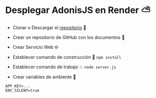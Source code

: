 # Desplegar AdonisJS en Render ⛅

* Clonar o Descargar el [repositorio](https://github.com/adonisjs/adonis-fullstack-app) 👥

* Crear un repositorio de GitHub con los documentos 🌿

* Crear Servicio Web 🌐

* Establecer comando de construcción 🚧 `npm install`

* Establecer comando de trabajo 💥 `node server.js`

* Crear variables de ambiente 🔐
```
APP_KEY=...
ENV_SILENT=true
```